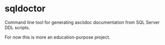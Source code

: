 # sqldoctor
Command line tool for generating asciidoc documentation from SQL Server DDL scripts.

For now this is more an education-purpose project.

